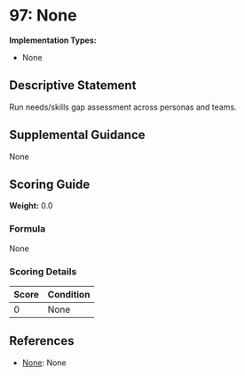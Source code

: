 # 97: None

**Implementation Types:**
- None

## Descriptive Statement

Run needs/skills gap assessment across personas and teams.

## Supplemental Guidance

None

## Scoring Guide

**Weight:** 0.0

### Formula

None

### Scoring Details

| Score | Condition |
| ----- | --------- |
| 0 | None |

## References

- [None](None): None

